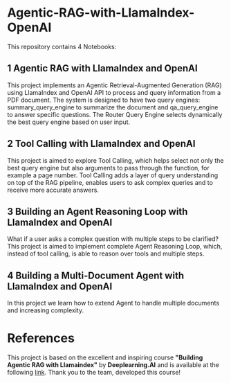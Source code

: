 # Agentic-RAG-with-LlamaIndex-OpenAI

This repository contains 4 Notebooks: 

## 1 Agentic RAG with LlamaIndex and OpenAI
This project implements an Agentic Retrieval-Augmented Generation (RAG) using LlamaIndex and OpenAI API to process and query information from a PDF document. The system is designed to have two query engines: summary_query_engine to summarize the document and qa_query_engine to answer specific questions. The Router Query Engine selects dynamically the best query engine based on user input.

## 2 Tool Calling with LlamaIndex and OpenAI
This project is aimed to explore Tool Calling, which helps select not only the best query engine but also arguments to pass through the function, for example a page number. 
Tool Calling adds a layer of query understanding on top of the RAG pipeline, enables users to ask complex queries and to receive more accurate answers.

## 3 Building an Agent Reasoning Loop with LlamaIndex and OpenAI
What if a user asks a complex question with multiple steps to be clarified? This project is aimed to implement complete Agent Reasoning Loop, which, instead of tool calling, is able to reason over tools and multiple steps.

## 4 Building a Multi-Document Agent with LlamaIndex and OpenAI
In this project we learn how to extend Agent to handle multiple documents and increasing complexity.

# References
This project is based on the excellent and inspiring course **"Building Agentic RAG with Llamaindex"** by **Deeplearning.AI** and is available at the following [link](https://learn.deeplearning.ai/courses/building-agentic-rag-with-llamaindex/).
Thank you to the team, developed this course!

